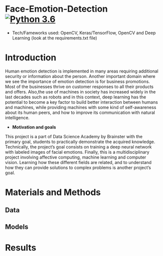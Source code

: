 # Face-Emotion-Detection [![Python 3.6](https://img.shields.io/badge/python-3.6-blue.svg)](https://www.python.org/downloads/release/python-360/)
- Tech/Fameworks used: OpenCV, Keras/TensorFlow, OpenCV and Deep Learning (look at the requirements.txt file)

# Introduction
Human emotion detection is implemented in many areas requiring additional security or information about the person. Another important domain where we see the importance of emotion detection is for business promotions. Most of the businesses thrive on customer responses to all their products and offers. Also,the use of machines in society has increased widely in the last decades such as robots and in this context, deep learning has the potential to become a key factor to build better interaction between humans and machines, while providing machines with some kind of self-awareness about its human peers, and how to improve its communication with natural intelligence. 
- **Motivation and goals**

This project is a part of Data Science Academy by Brainster with the primary goal, students to practically demonstrate the acquired knowledge. Technically, the project’s goal consists on training a deep neural network with labeled images of facial emotions. Finally, this is a multidisciplinary project involving affective computing, machine learning and computer vision. Learning how these different fields are related, and to understand how they can provide solutions to complex problems is another project’s goal.

# Materials and Methods

## Data

## Models

# Results
